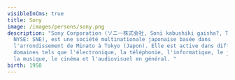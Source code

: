 ```yaml
---
visibleInCms: true
title: Sony
image: /images/persons/sony.png
description: "Sony Corporation (ソニー株式会社, Sonī kabushiki gaisha?, TYO: 6758,
  NYSE: SNE), est une société multinationale japonaise basée dans
  l'arrondissement de Minato à Tokyo (Japon). Elle est active dans différents
  domaines tels que l'électronique, la téléphonie, l'informatique, le jeu vidéo,
  la musique, le cinéma et l'audiovisuel en général. "
birth: 1958
---
```

